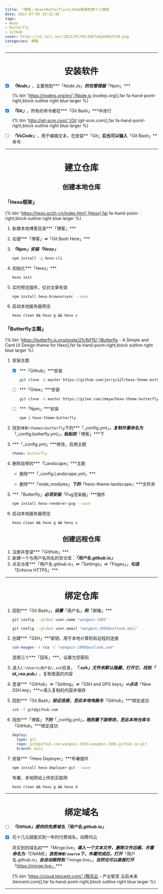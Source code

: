 ```yaml
---
title: 「博客」Hexo+Butterfly+GitHub搭建免费个人博客
date: 2022-07-05 19:32:48
tags:
- Hexo
- Butterfly
- GitHub
cover: https://s2.loli.net/2022/07/05/SHEToUpA5NXZ3uR.png
categories: 博客
---
```




---

# <center>安装软件

- [x] ***「Node」***，主要用到***「Node.Js」***的包管理器***「Npm」***

  {% btn 'https://nodejs.org/en/',[Node.js (nodejs.org)],far fa-hand-point-right,block outline right blue larger %}

- [x] ***「Git」***，所有的命令都在***「Git Bash」***中进行

  {% btn 'http://git-scm.com/',[Git (git-scm.com)],far fa-hand-point-right,block outline right blue larger %}

- [ ] ***「VsCode」***，用于编辑文本，在安装**「Git」**后也可以输入**「Git Bash」**命令

---

# <center>建立仓库

## <center>创建本地仓库

### 「Hexo框架」

{% btn 'https://hexo.io/zh-cn/index.html',[Hexo],far fa-hand-point-right,block outline right blue larger %}

1. 新建本地博客目录***「博客」***

2. 右键***「博客」***➪***「Git Bash Here」***

3. ***「Npm」***安装***「Hexo」***

   ~~~bash
   npm install -g hexo-cli
   ~~~

4. 初始化***「Hexo」***

   ~~~bash
   hexo init
   ~~~

5. 实时预览插件，仅对文章有效

   ~~~bash
   npm install hexo-browsersync --save
   ~~~

6. 启动本地服务器预览

   ~~~bash
   hexo clean && hexo g && hexo s
   ~~~

### 「Butterfly主题」

{% btn 'https://butterfly.js.org/posts/21cfbf15/',[Butterfly - A Simple and Card UI Design theme for Hexo],far fa-hand-point-right,block outline right blue larger %}

1. 安装主题

   - [x] ***「Github」***安装

     ~~~bash
     git clone -b master https://github.com/jerryc127/hexo-theme-butterfly.git themes/butterfly
     ~~~

   - [ ] ***「Gitee」***安装

     ~~~bash
     git clone -b master https://gitee.com/immyw/hexo-theme-butterfly.git themes/butterfly
     ~~~

   - [ ] ***「Npm」***安装

     ~~~bash
     npm i hexo-theme-butterfly
     ~~~

2. 找到`博客\themes\butterfly`下的***「_config.yml」***，复制并重命名为***「_config.butterfly.yml」***，粘贴到***「博客」***下

3. ***「_config.yml」***修改，启用主题

   ~~~yaml
   theme: butterfly
   ~~~

4. 删除自带的***「Landscape」***主题

   - 删除***「_config.Landscape.yml」***

   - 删除***「node_modules」***下的***「hexo-theme-landscape」***文件夹

5. ***「Butterfly」***必须安装***「Pug渲染器」***插件

   ~~~bash
   npm install hexo-renderer-pug --save
   ~~~

6. 启动本地服务器预览

   ~~~bash
   hexo clean && hexo g && hexo s
   ~~~

## <center>创建远程仓库

1. 注册并登录***「GitHub」***
2. 新建一个与用户名同名的空仓库：***「用户名.gitbub.io」***
3. 点击仓库***「用户名.gitbub.io」***➪***「Settings」***➪***「Pages」***，勾选***「Enforce HTTPS」***

---

# <center>绑定仓库

1. 回到***「Git Bash」***，设置***「用户名」***和***「邮箱」***

   ~~~bash
   git config --global user.name "wangmin-1995"
   ~~~

   ~~~bash
   git config --global user.email "wangmin-1995@outlook.mail"
   ~~~

2. 创建***「SSH」***密钥，用于本地计算机和远程的连接

   ~~~bash
   ssh-keygen -t rsa -C "wangmin-1995@outlook.com"
   ~~~

   连按三个***「回车」***，设置为空密码

3. 进入`C:\Users\用户名\.ssh`目录，***「.ssh」***文件夹默认隐藏，打开它，找到***「 id_rsa.pub」***，复制里面的内容

4. 登录***「GitHub」***➪***「Setting」***➪***「SSH and GPG keys」***➪点击***「New SSH key」***➪填入复制的内容并保存

5. 回到***「Git Bash」***验证连接，至此本地电脑与***「GitHub」***绑定成功

   ~~~bash
   ssh -T git@github.com
   ~~~

6. 找到***「博客」***下的***「_config.yml」***，拖到最下面修改，至此本地仓库与***「GitHub」***绑定成功

   ~~~yaml
   deploy:
     type: git
     repo: git@github.com:wangmin-1995/wangmin-1995.github.io.git
     branch: main
   ~~~

7. 安装***「Hexo Deployer」***布署插件

   ~~~bash
   npm install hexo-deployer-git --save
   ~~~

   布署，本地网站上传到互联网

   ~~~bash
   hexo clean && hexo g && hexo d
   ~~~

---

# <center>绑定域名

- [ ] ***「GitHub」***提供的免费域名***「用户名.github.io」***

- [x] 花十几元就能买到一年的付费域名，如腾讯云

  将买到的域名如***「Minge.live」***填入一个文本文件，删除文件后缀，并重命名为**「CNAME」**放到`博客/source`下，布署完成后，打开***「用户名.github.io」***会自动跳转到***「minge.live」***，当然也可以直接打开***「https://minge.live」***

  {% btn 'https://cloud.tencent.com/',[腾讯云 - 产业智变 云启未来 (tencent.com)],far fa-hand-point-right,block outline right blue larger %}

---
